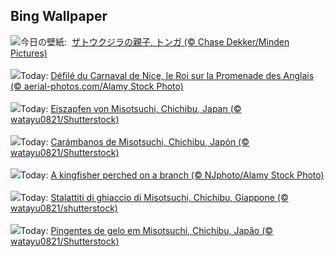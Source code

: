 ## Bing Wallpaper
![](https://www.bing.com/th?id=OHR.HumpbackMother_JA-JP4098515390_UHD.jpg&w=1000)今日の壁紙: &nbsp;[ザトウクジラの親子, トンガ (© Chase Dekker/Minden Pictures)](https://www.bing.com/th?id=OHR.HumpbackMother_JA-JP4098515390_UHD.jpg)
<br><br/>
![](https://www.bing.com/th?id=OHR.CarnivalNice_FR-FR8752947591_UHD.jpg&w=1000)Today: [Défilé du Carnaval de Nice, le Roi sur la Promenade des Anglais (© aerial-photos.com/Alamy Stock Photo)](https://www.bing.com/th?id=OHR.CarnivalNice_FR-FR8752947591_UHD.jpg)
<br><br/>
![](https://www.bing.com/th?id=OHR.Misotsuchi2025_DE-DE8865716337_UHD.jpg&w=1000)Today: [Eiszapfen von Misotsuchi, Chichibu, Japan (© watayu0821/Shutterstock)](https://www.bing.com/th?id=OHR.Misotsuchi2025_DE-DE8865716337_UHD.jpg)
<br><br/>
![](https://www.bing.com/th?id=OHR.Misotsuchi2025_ES-ES0046918328_UHD.jpg&w=1000)Today: [Carámbanos de Misotsuchi, Chichibu, Japón (© watayu0821/Shutterstock)](https://www.bing.com/th?id=OHR.Misotsuchi2025_ES-ES0046918328_UHD.jpg)
<br><br/>
![](https://www.bing.com/th?id=OHR.BigGardenBirdwatch2025_EN-GB9755191158_UHD.jpg&w=1000)Today: [A kingfisher perched on a branch (© NJphoto/Alamy Stock Photo)](https://www.bing.com/th?id=OHR.BigGardenBirdwatch2025_EN-GB9755191158_UHD.jpg)
<br><br/>
![](https://www.bing.com/th?id=OHR.Misotsuchi2025_IT-IT7855483347_UHD.jpg&w=1000)Today: [Stalattiti di ghiaccio di Misotsuchi, Chichibu, Giappone (© watayu0821/shutterstock)](https://www.bing.com/th?id=OHR.Misotsuchi2025_IT-IT7855483347_UHD.jpg)
<br><br/>
![](https://www.bing.com/th?id=OHR.Misotsuchi2025_PT-BR6356787037_UHD.jpg&w=1000)Today: [Pingentes de gelo em Misotsuchi, Chichibu, Japão (© watayu0821/Shutterstock)](https://www.bing.com/th?id=OHR.Misotsuchi2025_PT-BR6356787037_UHD.jpg)
<br><br/>
